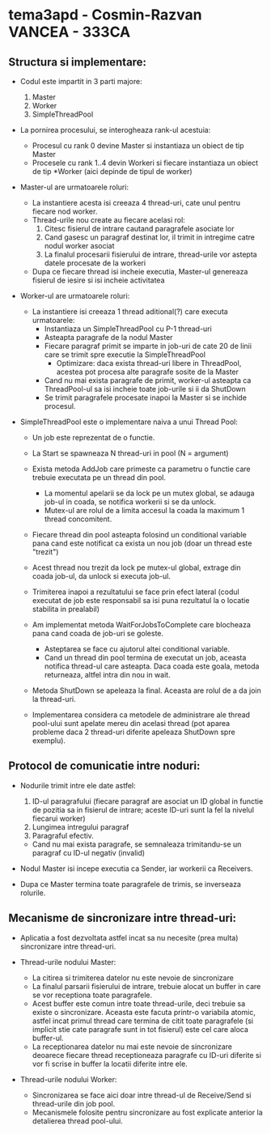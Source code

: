 # tema3apd - Cosmin-Razvan VANCEA - 333CA


Structura si implementare:
--------------------------
* Codul este impartit in 3 parti majore:
  1. Master
  2. Worker
  3. SimpleThreadPool


* La pornirea procesului, se interogheaza rank-ul acestuia:
  - Procesul cu rank 0 devine Master si instantiaza un obiect de tip Master
  - Procesele cu rank 1..4 devin Workeri si fiecare instantiaza un obiect 
  de tip *Worker (aici depinde de tipul de worker)

* Master-ul are urmatoarele roluri:
  - La instantiere acesta isi creeaza 4 thread-uri, cate unul pentru fiecare
  nod worker.
  - Thread-urile nou create au fiecare acelasi rol:
    1. Citesc fisierul de intrare cautand paragrafele asociate lor
    2. Cand gasesc un paragraf destinat lor, il trimit in intregime catre nodul
    worker asociat
    3. La finalul procesarii fisierului de intrare, thread-urile vor astepta
    datele procesate de la workeri
  - Dupa ce fiecare thread isi incheie executia, Master-ul genereaza fisierul
  de iesire si isi incheie activitatea

* Worker-ul are urmatoarele roluri:
  - La instantiere isi creeaza 1 thread aditional(?) care executa urmatoarele:
    - Instantiaza un SimpleThreadPool cu P-1 thread-uri
    - Asteapta paragrafe de la nodul Master
    - Fiecare paragraf primit se imparte in job-uri de cate 20 de linii care se
    trimit spre executie la SimpleThreadPool
      - Optimizare: daca exista thread-uri libere in ThreadPool, acestea pot
      procesa alte paragrafe sosite de la Master
    - Cand nu mai exista paragrafe de primit, worker-ul asteapta ca ThreadPool-ul
    sa isi incheie toate job-urile si ii da ShutDown
    - Se trimit paragrafele procesate inapoi la Master si se inchide procesul.

* SimpleThreadPool este o implementare naiva a unui Thread Pool:
  - Un job este reprezentat de o functie.
  - La Start se spawneaza N thread-uri in pool (N = argument)
  - Exista metoda AddJob care primeste ca parametru o functie care trebuie
  executata pe un thread din pool.
    - La momentul apelarii se da lock pe un mutex global, se adauga job-ul
    in coada, se notifica workerii si se da unlock.
    - Mutex-ul are rolul de a limita accesul la coada la maximum 1 thread
    concomitent.
  - Fiecare thread din pool asteapta folosind un conditional variable pana
  cand este notificat ca exista un nou job (doar un thread este "trezit")
  - Acest thread nou trezit da lock pe mutex-ul global, extrage din coada
  job-ul, da unlock si executa job-ul.
  - Trimiterea inapoi a rezultatului se face prin efect lateral (codul
  executat de job este responsabil sa isi puna rezultatul la o locatie
  stabilita in prealabil)
  - Am implementat metoda WaitForJobsToComplete care blocheaza pana cand
  coada de job-uri se goleste.
    - Asteptarea se face cu ajutorul altei conditional variable.
    - Cand un thread din pool termina de executat un job, aceasta notifica
    thread-ul care asteapta. Daca coada este goala, metoda returneaza,
    altfel intra din nou in wait.
  - Metoda ShutDown se apeleaza la final. Aceasta are rolul de a da join
  la thread-uri.

  - Implementarea considera ca metodele de administrare ale thread pool-ului
  sunt apelate mereu din acelasi thread (pot aparea probleme daca 2 thread-uri
  diferite apeleaza ShutDown spre exemplu).


Protocol de comunicatie intre noduri:
-------------------------------------
* Nodurile trimit intre ele date astfel:
  1. ID-ul paragrafului (fiecare paragraf are asociat un ID global
  in functie de pozitia sa in fisierul de intrare; aceste ID-uri
  sunt la fel la nivelul fiecarui worker)
  2. Lungimea intregului paragraf
  3. Paragraful efectiv.
  * Cand nu mai exista paragrafe, se semnaleaza trimitandu-se un paragraf
  cu ID-ul negativ (invalid)

* Nodul Master isi incepe executia ca Sender, iar workerii ca Receivers.
* Dupa ce Master termina toate paragrafele de trimis, se inverseaza rolurile.


Mecanisme de sincronizare intre thread-uri:
-------------------------------------------
* Aplicatia a fost dezvoltata astfel incat sa nu necesite (prea multa) sincronizare
intre thread-uri.

* Thread-urile nodului Master:
  - La citirea si trimiterea datelor nu este nevoie de sincronizare
  - La finalul parsarii fisierului de intrare, trebuie alocat un buffer in care
  se vor receptiona toate paragrafele.
  - Acest buffer este comun intre toate thread-urile, deci trebuie sa existe
  o sincronizare. Aceasta este facuta printr-o variabila atomic, astfel incat
  primul thread care termina de citit toate paragrafele (si implicit stie
  cate paragrafe sunt in tot fisierul) este cel care aloca buffer-ul.
  - La receptionarea datelor nu mai este nevoie de sincronizare deoarece
  fiecare thread receptioneaza paragrafe cu ID-uri diferite si vor fi scrise
  in buffer la locatii diferite intre ele.

* Thread-urile nodului Worker:
  - Sincronizarea se face aici doar intre thread-ul de Receive/Send si
  thread-urile din job pool.
  - Mecanismele folosite pentru sincronizare au fost explicate anterior la
  detalierea thread pool-ului.
